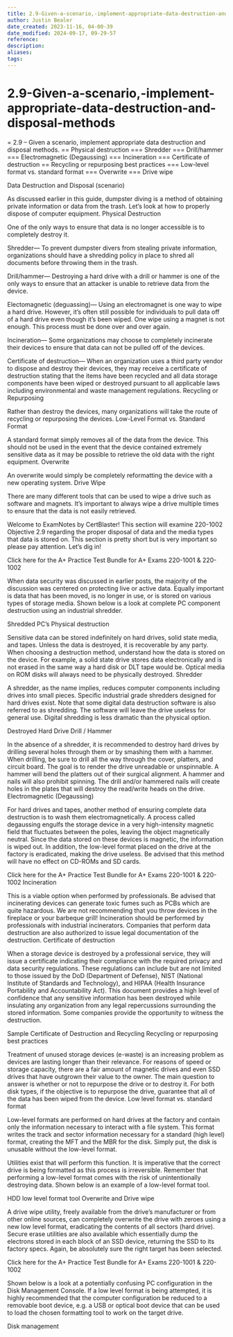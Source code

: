 ```yaml
---
title: 2.9-Given-a-scenario,-implement-appropriate-data-destruction-and-disposal-methods
author: Justin Bealer
date_created: 2023-11-16, 04-00-39
date_modified: 2024-09-17, 09-29-57
reference: 
description: 
aliases: 
tags: 
---
```

# 2.9-Given-a-scenario,-implement-appropriate-data-destruction-and-disposal-methods
= 2.9 – Given a scenario, implement appropriate data destruction and disposal methods.
== Physical destruction
=== Shredder
=== Drill/hammer
=== Electromagnetic (Degaussing)
=== Incineration
=== Certificate of destruction
== Recycling or repurposing best practices
=== Low-level format vs. standard format
=== Overwrite
=== Drive wipe

Data Destruction and Disposal (scenario)

As discussed earlier in this guide, dumpster diving is a method of obtaining private information or data from the trash. Let’s look at how to properly dispose of computer equipment.
Physical Destruction

One of the only ways to ensure that data is no longer accessible is to completely destroy it.

Shredder— To prevent dumpster divers from stealing private information, organizations should have a shredding policy in place to shred all documents before throwing them in the trash.

Drill/hammer— Destroying a hard drive with a drill or hammer is one of the only ways to ensure that an attacker is unable to retrieve data from the device.

Electomagnetic (deguassing)— Using an electromagnet is one way to wipe a hard drive. However, it’s often still possible for individuals to pull data off of a hard drive even though it’s been wiped. One wipe using a magnet is not enough. This process must be done over and over again.

Incineration— Some organizations may choose to completely incinerate their devices to ensure that data can not be pulled off of the devices.

Certificate of destruction— When an organization uses a third party vendor to dispose and destroy their devices, they may receive a certificate of destruction stating that the items have been recycled and all data storage components have been wiped or destroyed pursuant to all applicable laws including environmental and waste management regulations.
Recycling or Repurposing

Rather than destroy the devices, many organizations will take the route of recycling or repurposing the devices.
Low-Level Format vs. Standard Format

A standard format simply removes all of the data from the device. This should not be used in the event that the device contained extremely sensitive data as it may be possible to retrieve the old data with the right equipment.
Overwrite

An overwrite would simply be completely reformatting the device with a new operating system.
Drive Wipe

There are many different tools that can be used to wipe a drive such as software and magnets. It’s important to always wipe a drive multiple times to ensure that the data is not easily retrieved.



Welcome to ExamNotes by CertBlaster! This section will examine 220-1002 Objective 2.9 regarding the proper disposal of data and the media types that data is stored on. This section is pretty short but is very important so please pay attention. Let’s dig in!

Click here for the A+ Practice Test Bundle for A+ Exams 220-1001 & 220-1002

When data security was discussed in earlier posts, the majority of the discussion was centered on protecting live or active data. Equally important is data that has been moved, is no longer in use, or is stored on various types of storage media. Shown below is a look at complete PC component destruction using an industrial shredder.

Shredded PC’s
Physical destruction

Sensitive data can be stored indefinitely on hard drives, solid state media, and tapes. Unless the data is destroyed, it is recoverable by any party. When choosing a destruction method, understand how the data is stored on the device. For example, a solid state drive stores data electronically and is not erased in the same way a hard disk or DLT tape would be. Optical media on ROM disks will always need to be physically destroyed.
Shredder

A shredder, as the name implies, reduces computer components including drives into small pieces. Specific industrial grade shredders designed for hard drives exist. Note that some digital data destruction software is also referred to as shredding. The software will leave the drive useless for general use. Digital shredding is less dramatic than the physical option.

Destroyed Hard Drive
Drill / Hammer

In the absence of a shredder, it is recommended to destroy hard drives by drilling several holes through them or by smashing them with a hammer. When drilling, be sure to drill all the way through the cover, platters, and circuit board. The goal is to render the drive unreadable or unspinnable. A hammer will bend the platters out of their surgical alignment. A hammer and nails will also prohibit spinning. The drill and/or hammered nails will create holes in the plates that will destroy the read/write heads on the drive.
Electromagnetic (Degaussing)

For hard drives and tapes, another method of ensuring complete data destruction is to wash them electromagnetically. A process called degaussing engulfs the storage device in a very high-intensity magnetic field that fluctuates between the poles, leaving the object magnetically neutral. Since the data stored on these devices is magnetic, the information is wiped out. In addition, the low-level format placed on the drive at the factory is eradicated, making the drive useless. Be advised that this method will have no effect on CD-ROMs and SD cards.

Click here for the A+ Practice Test Bundle for A+ Exams 220-1001 & 220-1002
Incineration

This is a viable option when performed by professionals. Be advised that incinerating devices can generate toxic fumes such as PCBs which are quite hazardous. We are not recommending that you throw devices in the fireplace or your barbeque grill! Incineration should be performed by professionals with industrial incinerators. Companies that perform data destruction are also authorized to issue legal documentation of the destruction.
Certificate of destruction

When a storage device is destroyed by a professional service, they will issue a certificate indicating their compliance with the required privacy and data security regulations. These regulations can include but are not limited to those issued by the DoD (Department of Defense), NIST (National Institute of Standards and Technology), and HIPAA (Health Insurance Portability and Accountability Act). This document provides a high level of confidence that any sensitive information has been destroyed while insulating any organization from any legal repercussions surrounding the stored information. Some companies provide the opportunity to witness the destruction.

Sample Certificate of Destruction and Recycling
Recycling or repurposing best practices

Treatment of unused storage devices (e-waste) is an increasing problem as devices are lasting longer than their relevance. For reasons of speed or storage capacity, there are a fair amount of magnetic drives and even SSD drives that have outgrown their value to the owner. The main question to answer is whether or not to repurpose the drive or to destroy it. For both disk types, if the objective is to repurpose the drive, guarantee that all of the data has been wiped from the device.
Low level format vs. standard format

Low-level formats are performed on hard drives at the factory and contain only the information necessary to interact with a file system. This format writes the track and sector information necessary for a standard (high level) format, creating the MFT and the MBR for the disk. Simply put, the disk is unusable without the low-level format.

Utilities exist that will perform this function. It is imperative that the correct drive is being formatted as this process is irreversible. Remember that performing a low-level format comes with the risk of unintentionally destroying data. Shown below is an example of a low-level format tool.

HDD low level format tool
Overwrite and Drive wipe

A drive wipe utility, freely available from the drive’s manufacturer or from other online sources, can completely overwrite the drive with zeroes using a new low level format, eradicating the contents of all sectors (hard drive). Secure erase utilities are also available which essentially dump the electrons stored in each block of an SSD device, returning the SSD to its factory specs. Again, be absolutely sure the right target has been selected.

Click here for the A+ Practice Test Bundle for A+ Exams 220-1001 & 220-1002

Shown below is a look at a potentially confusing PC configuration in the Disk Management Console. If a low level format is being attempted, it is highly recommended that the computer configuration be reduced to a removable boot device, e.g. a USB or optical boot device that can be used to load the chosen formatting tool to work on the target drive.

Disk management

